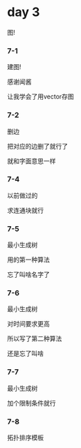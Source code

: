 # day 3

图!

### 7-1

建图!

感谢闻酱

让我学会了用vector存图

### 7-2

删边

把对应的边删了就行了

就和字面意思一样

### 7-4

以前做过的

求连通块就行

### 7-5

最小生成树

用的第一种算法

忘了叫啥名字了

### 7-6

最小生成树

对时间要求更高

所以写了第二种算法

还是忘了叫啥

### 7-7

最小生成树

加个限制条件就行

### 7-8

拓扑排序模板
